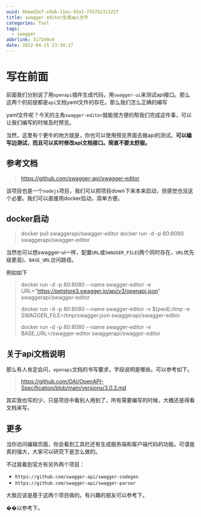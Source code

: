 ```yaml
---
uuid: bbaed2e7-c0ab-11ec-92a1-7557b2313227
title: swagger-editor生成api文件
categories: Tool
tags:
  - swagger
abbrlink: 3172e0c6
date: 2022-04-15 23:34:17
---
```


# 写在前面

前面我们分别说了用`openapi`插件生成代码，用`swagger-ui`来测试api接口。那么这两个的前提都是`api`文档yaml文件的存在。那么我们怎么正确的编写

yaml文件呢？今天的主角`swagger-editor`就能很方便的帮我们完成这件事，可以让我们编写的时候及时预览。

当然，这里有个更牛的地方就是，你也可以使用预览界面去做api的测试。**可以编写边测试，而且可以实时修改api文档接口。简直不要太舒服。**

## 参考文档

> https://github.com/swagger-api/swagger-editor

该项目也是一个`nodejs`项目，我们可以把项目down下来本来启动，但感觉也没这个必要。我们可以直接用docker启动，简单方便。



## docker启动

> docker pull swaggerapi/swagger-editor
> docker run -d -p 80:8080 swaggerapi/swagger-editor

当然也可以想swagger-ui一样，配置`URL`或`SWAGGER_FILE`(两个同时存在，`URL`优先级更高)、`BASE_URL`访问路径。

例如如下

> docker run -d -p 80:8080 --name swagger-editor -e URL="https://petstore3.swagger.io/api/v3/openapi.json" swaggerapi/swagger-editor
>
> docker run -d -p 80:8080 --name swagger-editor -v $(pwd):/tmp -e SWAGGER_FILE=/tmp/swagger.json swaggerapi/swagger-editor
>
> docker run -d -p 80:8080 --name swagger-editor -e BASE_URL=/swagger-editor swaggerapi/swagger-editor



## 关于api文档说明

那么有人肯定会问，`openapi`文档的书写要求，字段说明是哪些。可以参考如下。

> https://github.com/OAI/OpenAPI-Specification/blob/main/versions/3.0.3.md

其实我也写的少，只是项目中看别人用到了，所有需要编写的时候，大概还是得看文档来写。



## 更多

当你访问编辑页面，你会看到工具栏还有生成服务端和客户端代码的功能。可谓是真的强大，大家可以研究下是怎么做的。

不过我看到官方有另外两个项目：

- `https://github.com/swagger-api/swagger-codegen`
- `https://github.com/swagger-api/swagger-parser`

大致应该是基于这两个项目做的。有兴趣的朋友可以参考下。

��以参考下。

